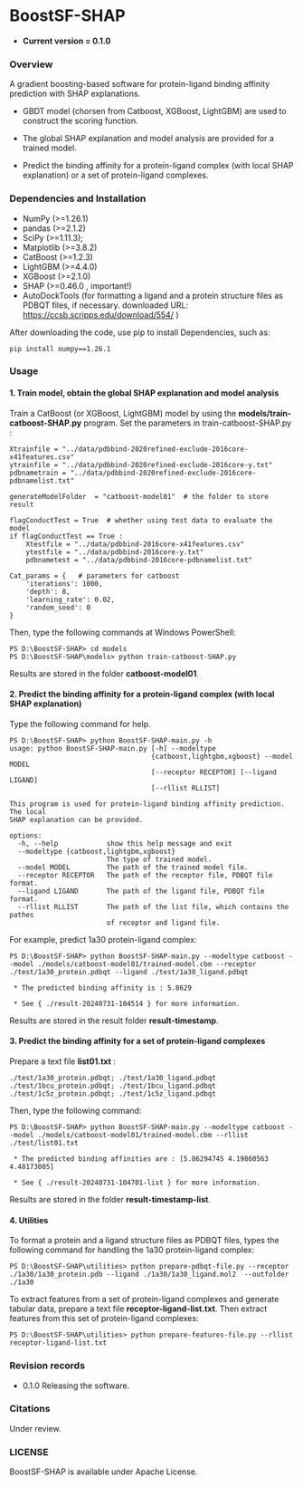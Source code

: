 # BoostSF-SHAP
- **Current version = 0.1.0**

### Overview

A gradient boosting-based software for protein-ligand binding affinity prediction with SHAP explanations.

- GBDT model (chorsen from Catboost, XGBoost, LightGBM) are used to construct the scoring function.

- The global SHAP explanation and model analysis are provided for a trained model.

- Predict the binding affinity for a protein-ligand complex (with local SHAP explanation) or a set of protein-ligand complexes.



### Dependencies and Installation

- NumPy (>=1.26.1)
- pandas (>=2.1.2)
- SciPy (>=1.11.3);
- Matplotlib (>=3.8.2)
- CatBoost (>=1.2.3)
- LightGBM (>=4.4.0)
- XGBoost (>=2.1.0)
- SHAP (>=0.46.0 , important!)
- AutoDockTools (for formatting a ligand and a protein structure files as PDBQT files, if necessary. downloaded URL: https://ccsb.scripps.edu/download/554/ )

After downloading the code, use pip to install Dependencies, such as:
```
pip install numpy==1.26.1
```


### Usage

#### 1. Train model, obtain the global SHAP explanation and model analysis

Train a CatBoost (or XGBoost, LightGBM) model by using the **models/train-catboost-SHAP.py** program. 
Set the parameters in train-catboost-SHAP.py : 
```
Xtrainfile = "../data/pdbbind-2020refined-exclude-2016core-x41features.csv"
ytrainfile = "../data/pdbbind-2020refined-exclude-2016core-y.txt"
pdbnametrain = "../data/pdbbind-2020refined-exclude-2016core-pdbnamelist.txt"

generateModelFolder  = "catboost-model01"  # the folder to store result

flagConductTest = True  # whether using test data to evaluate the model
if flagConductTest == True :
    Xtestfile = "../data/pdbbind-2016core-x41features.csv"
    ytestfile = "../data/pdbbind-2016core-y.txt"
    pdbnametest = "../data/pdbbind-2016core-pdbnamelist.txt"   

Cat_params = {   # parameters for catboost
    'iterations': 1000, 
    'depth': 8,
    'learning_rate': 0.02,
    'random_seed': 0
}
```

Then, type the following commands at Windows PowerShell:
```
PS D:\BoostSF-SHAP> cd models
PS D:\BoostSF-SHAP\models> python train-catboost-SHAP.py
```

Results are stored in the folder **catboost-model01**.



#### 2. Predict the binding affinity for a protein-ligand complex (with local SHAP explanation)

Type the following command for help.
```
PS D:\BoostSF-SHAP> python BoostSF-SHAP-main.py -h
usage: python BoostSF-SHAP-main.py [-h] --modeltype
                                   {catboost,lightgbm,xgboost} --model MODEL
                                   [--receptor RECEPTOR] [--ligand LIGAND]
                                   [--rllist RLLIST]

This program is used for protein-ligand binding affinity prediction. The local
SHAP explanation can be provided.

options:
  -h, --help            show this help message and exit
  --modeltype {catboost,lightgbm,xgboost}
                        The type of trained model.
  --model MODEL         The path of the trained model file.
  --receptor RECEPTOR   The path of the receptor file, PDBQT file format.
  --ligand LIGAND       The path of the ligand file, PDBQT file format.
  --rllist RLLIST       The path of the list file, which contains the pathes
                        of receptor and ligand file.
```

For example, predict 1a30 protein-ligand complex: 
```
PS D:\BoostSF-SHAP> python BoostSF-SHAP-main.py --modeltype catboost --model ./models/catboost-model01/trained-model.cbm --receptor ./test/1a30_protein.pdbqt --ligand ./test/1a30_ligand.pdbqt

 * The predicted binding affinity is : 5.8629

 * See { ./result-20240731-104514 } for more information.
```
Results are stored in the result folder **result-timestamp**.




#### 3. Predict the binding affinity for a set of protein-ligand complexes

Prepare a text file **list01.txt** :
```
./test/1a30_protein.pdbqt; ./test/1a30_ligand.pdbqt
./test/1bcu_protein.pdbqt; ./test/1bcu_ligand.pdbqt
./test/1c5z_protein.pdbqt; ./test/1c5z_ligand.pdbqt
```

Then, type the following command:
```
PS D:\BoostSF-SHAP> python BoostSF-SHAP-main.py --modeltype catboost --model ./models/catboost-model01/trained-model.cbm --rllist ./test/list01.txt

 * The predicted binding affinities are : [5.86294745 4.19860563 4.48173005]

 * See { ./result-20240731-104701-list } for more information.
```

Results are stored in the folder **result-timestamp-list**.


#### 4. Utilities

To format a protein and a ligand structure files as PDBQT files, types the following command for handling the 1a30 protein-ligand complex: 
```
PS D:\BoostSF-SHAP\utilities> python prepare-pdbqt-file.py --receptor ./1a30/1a30_protein.pdb --ligand ./1a30/1a30_ligand.mol2  --outfolder ./1a30
```


To extract features from a set of protein-ligand complexes and generate tabular data, prepare a text file **receptor-ligand-list.txt**. Then extract features from this set of protein-ligand complexes:
```
PS D:\BoostSF-SHAP\utilities> python prepare-features-file.py --rllist receptor-ligand-list.txt
```




### Revision records

- 0.1.0
Releasing the software. 



### Citations
Under review. 



### LICENSE
BoostSF-SHAP is available under Apache License.








